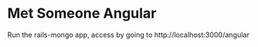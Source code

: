 Met Someone Angular
===================

Run the rails-mongo app, access by going to http://localhost:3000/angular
